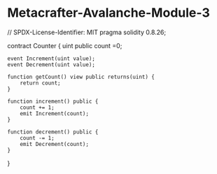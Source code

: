 

# Metacrafter-Avalanche-Module-3
// SPDX-License-Identifier: MIT
pragma solidity 0.8.26;

contract Counter {
    uint public count =0;

    event Increment(uint value);
    event Decrement(uint value);

    function getCount() view public returns(uint) {
        return count;
    }
    
    function increment() public {
        count += 1;
        emit Increment(count);
    }

    function decrement() public {
        count -= 1;
        emit Decrement(count);
    }
}
